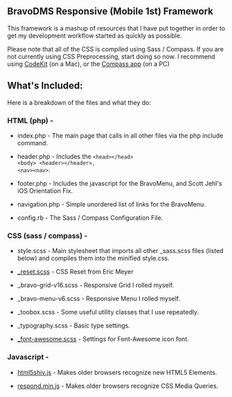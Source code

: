 ## BravoDMS Responsive (Mobile 1st) Framework

This framework is a mashup of resources that I have put together in order to get my development workflow started as quickly as possible.

Please note that all of the CSS is compiled using Sass / Compass.  If you are not currently using CSS Preprocessing, start doing so now.  I recommend using <a href="http://incident57.com/codekit/" target="_blank">CodeKit</a> (on a Mac), or the <a href="http://compass.handlino.com/" target="_blank">Compass app</a> (on a PC)

## What's Included:

Here is a breakdown of the files and what they do:

###	HTML (php) -

* index.php - The main page that calls in all other files via the php include command.

* header.php - Includes the
	<code>&lt;head&gt;&lt;/head&gt;
	&lt;body&gt;
	&lt;header&gt;&lt;/header&gt;,
	&lt;nav&gt;&lt;nav&gt;</code>.

* footer.php - Includes the javascript for the BravoMenu, and Scott Jehl's iOS Orientation Fix.
		  	
* navigation.php - Simple unordered list of links for the BravoMenu.

* config.rb - The Sass / Compass Configuration File.
		   

### CSS (sass / compass) -
		
* style.scss - Main stylesheet that imports all other _sass.scss files (listed below) and compiles them into the minified style.css.

* <a href="http://meyerweb.com/eric/tools/css/reset/" target="_blank">_reset.scss</a> - CSS Reset from Eric Meyer

* _bravo-grid-v16.scss - Responsive Grid I rolled myself.

* _bravo-menu-v6.scss - Responsive Menu I rolled myself.

* _toobox.scss - Some useful utility classes that I use repeatedly.

* _typography.scss - Basic type settings.

* <a href="http://fortawesome.github.com/Font-Awesome/" target="_blank">_font-awesome.scss</a> - Settings for Font-Awesome icon font.


### Javascript -
		
* <a href="https://github.com/aFarkas/html5shiv" target="_blank">html5shiv.js</a> - Makes older browsers recognize new HTML5 Elements.

* <a href="https://github.com/scottjehl/Respond" target="_blank">respond.min.js</a> - Makes older browsers recognize CSS Media Queries.


